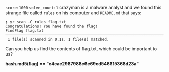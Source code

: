 `score:1000` `solve_count:1`
crazyman is a malware analyst and we found this strange file called `rules` on his computer and `README.md` that says:
```
❯ yr scan -C rules flag.txt
Congratulations! You have found the flag!
FindFlag flag.txt
────────────────────────────────────────────────────────────────────────
 1 file(s) scanned in 0.1s. 1 file(s) matched.
```
Can you help us find the contents of flag.txt, which could be important to us?

**hash.md5(flag) == "e4cae2987988c6e69cd546615368d23a"**
